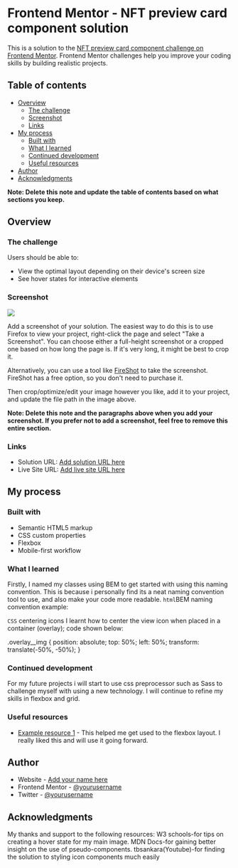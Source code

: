 # Frontend Mentor - NFT preview card component solution

This is a solution to the [NFT preview card component challenge on Frontend Mentor](https://www.frontendmentor.io/challenges/nft-preview-card-component-SbdUL_w0U). Frontend Mentor challenges help you improve your coding skills by building realistic projects.

## Table of contents

- [Overview](#overview)
  - [The challenge](#the-challenge)
  - [Screenshot](#screenshot)
  - [Links](#links)
- [My process](#my-process)
  - [Built with](#built-with)
  - [What I learned](#what-i-learned)
  - [Continued development](#continued-development)
  - [Useful resources](#useful-resources)
- [Author](#author)
- [Acknowledgments](#acknowledgments)

**Note: Delete this note and update the table of contents based on what sections you keep.**

## Overview

### The challenge

Users should be able to:

- View the optimal layout depending on their device's screen size
- See hover states for interactive elements

### Screenshot

![](./screenshot.jpg)

Add a screenshot of your solution. The easiest way to do this is to use Firefox to view your project, right-click the page and select "Take a Screenshot". You can choose either a full-height screenshot or a cropped one based on how long the page is. If it's very long, it might be best to crop it.

Alternatively, you can use a tool like [FireShot](https://getfireshot.com/) to take the screenshot. FireShot has a free option, so you don't need to purchase it.

Then crop/optimize/edit your image however you like, add it to your project, and update the file path in the image above.

**Note: Delete this note and the paragraphs above when you add your screenshot. If you prefer not to add a screenshot, feel free to remove this entire section.**

### Links

- Solution URL: [Add solution URL here](https://your-solution-url.com)
- Live Site URL: [Add live site URL here](https://your-live-site-url.com)

## My process

### Built with

- Semantic HTML5 markup
- CSS custom properties
- Flexbox
- Mobile-first workflow

### What I learned

Firstly, I named my classes using BEM to get started with using this naming convention. This is because i personally find its a neat naming convention tool to use, and also make your code more readable.
`html`BEM naming convention example:
<div class="avatar__img">       

`CSS` centering icons
I learnt how to center the view icon when placed in a container (overlay); code shown below:

.overlay__img {
position: absolute;
top: 50%;
left: 50%;
transform: translate(-50%, -50%);
}


### Continued development

For my future projects i will start to use css preprocessor such as Sass to challenge myself with using a new technology. I will continue to refine my skills in flexbox and grid.

### Useful resources

- [Example resource 1](https://www.example.com) - This helped me get used to the flexbox layout. I really liked this and will use it going forward.

## Author

- Website - [Add your name here](https://www.your-site.com)
- Frontend Mentor - [@yourusername](https://www.frontendmentor.io/profile/yourusername)
- Twitter - [@yourusername](https://www.twitter.com/yourusername)

## Acknowledgments

My thanks and support to the following resources:
W3 schools-for tips on creating a hover state for my main image.
MDN Docs-for gaining better insight on the use of pseudo-components.
tbsankara(Youtube)-for finding the solution to styling icon components much easily

```

```
